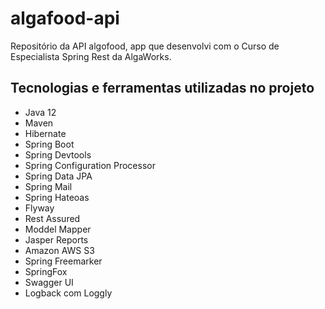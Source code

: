 # algafood-api

Repositório da API algofood, app que desenvolvi com o Curso de Especialista Spring Rest da AlgaWorks.

## Tecnologias e ferramentas utilizadas no projeto
- Java 12
- Maven 
- Hibernate
- Spring Boot
- Spring Devtools
- Spring Configuration Processor 
- Spring Data JPA 
- Spring Mail 
- Spring Hateoas
- Flyway 
- Rest Assured 
- Moddel Mapper 
- Jasper Reports
- Amazon AWS S3
- Spring Freemarker 
- SpringFox
- Swagger UI 
- Logback com Loggly
